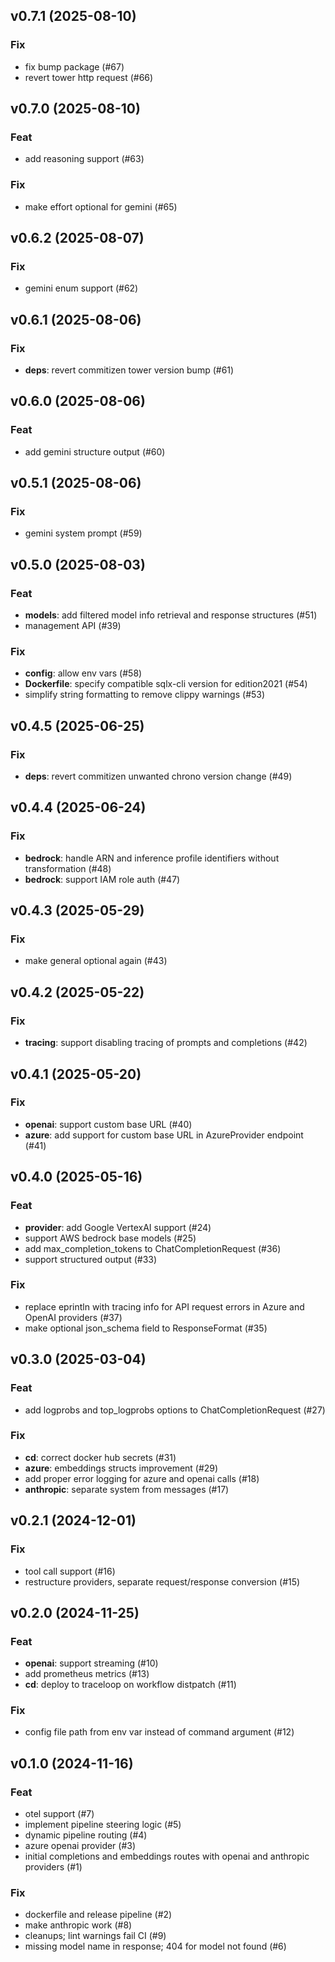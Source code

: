 ## v0.7.1 (2025-08-10)

### Fix

- fix bump package (#67)
- revert tower http request (#66)

## v0.7.0 (2025-08-10)

### Feat

- add reasoning support (#63)

### Fix

- make effort optional for gemini (#65)

## v0.6.2 (2025-08-07)

### Fix

- gemini enum support (#62)

## v0.6.1 (2025-08-06)

### Fix

- **deps**: revert commitizen tower version bump (#61)

## v0.6.0 (2025-08-06)

### Feat

- add gemini structure output (#60)

## v0.5.1 (2025-08-06)

### Fix

- gemini system prompt (#59)

## v0.5.0 (2025-08-03)

### Feat

- **models**: add filtered model info retrieval and response structures (#51)
- management API (#39)

### Fix

- **config**: allow env vars (#58)
- **Dockerfile**: specify compatible sqlx-cli version for edition2021 (#54)
- simplify string formatting to remove clippy warnings (#53)

## v0.4.5 (2025-06-25)

### Fix

- **deps**: revert commitizen unwanted chrono version change (#49)

## v0.4.4 (2025-06-24)

### Fix

- **bedrock**: handle ARN and inference profile identifiers without transformation (#48)
- **bedrock**: support IAM role auth (#47)

## v0.4.3 (2025-05-29)

### Fix

- make general optional again (#43)

## v0.4.2 (2025-05-22)

### Fix

- **tracing**: support disabling tracing of prompts and completions (#42)

## v0.4.1 (2025-05-20)

### Fix

- **openai**: support custom base URL (#40)
- **azure**: add support for custom base URL in AzureProvider endpoint (#41)

## v0.4.0 (2025-05-16)

### Feat

- **provider**: add Google VertexAI support (#24)
- support AWS bedrock base models (#25)
- add max_completion_tokens to ChatCompletionRequest (#36)
- support structured output (#33)

### Fix

- replace eprintln with tracing info for API request errors in Azure and OpenAI providers (#37)
- make optional json_schema field to ResponseFormat (#35)

## v0.3.0 (2025-03-04)

### Feat

- add logprobs and top_logprobs options to ChatCompletionRequest (#27)

### Fix

- **cd**: correct docker hub secrets (#31)
- **azure**: embeddings structs improvement (#29)
- add proper error logging for azure and openai calls (#18)
- **anthropic**: separate system from messages (#17)

## v0.2.1 (2024-12-01)

### Fix

- tool call support (#16)
- restructure providers, separate request/response conversion (#15)

## v0.2.0 (2024-11-25)

### Feat

- **openai**: support streaming (#10)
- add prometheus metrics (#13)
- **cd**: deploy to traceloop on workflow distpatch (#11)

### Fix

- config file path from env var instead of command argument (#12)

## v0.1.0 (2024-11-16)

### Feat

- otel support (#7)
- implement pipeline steering logic (#5)
- dynamic pipeline routing (#4)
- azure openai provider (#3)
- initial completions and embeddings routes with openai and anthropic providers (#1)

### Fix

- dockerfile and release pipeline (#2)
- make anthropic work (#8)
- cleanups; lint warnings fail CI (#9)
- missing model name in response; 404 for model not found (#6)
